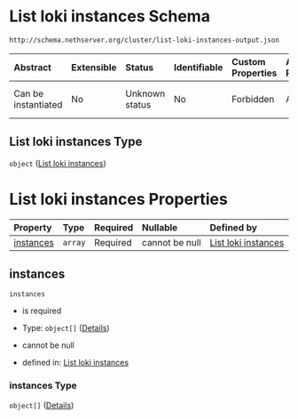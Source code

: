 # List loki instances Schema

```txt
http://schema.nethserver.org/cluster/list-loki-instances-output.json
```



| Abstract            | Extensible | Status         | Identifiable | Custom Properties | Additional Properties | Access Restrictions | Defined In                                                                                        |
| :------------------ | :--------- | :------------- | :----------- | :---------------- | :-------------------- | :------------------ | :------------------------------------------------------------------------------------------------ |
| Can be instantiated | No         | Unknown status | No           | Forbidden         | Allowed               | none                | [list-loki-instances-output.json](cluster/list-loki-instances-output.json "open original schema") |

## List loki instances Type

`object` ([List loki instances](list-loki-instances-output.md))

# List loki instances Properties

| Property                | Type    | Required | Nullable       | Defined by                                                                                                                                                             |
| :---------------------- | :------ | :------- | :------------- | :--------------------------------------------------------------------------------------------------------------------------------------------------------------------- |
| [instances](#instances) | `array` | Required | cannot be null | [List loki instances](list-loki-instances-output-properties-instances.md "http://schema.nethserver.org/cluster/list-loki-instances-output.json#/properties/instances") |

## instances



`instances`

* is required

* Type: `object[]` ([Details](list-loki-instances-output-properties-instances-items.md))

* cannot be null

* defined in: [List loki instances](list-loki-instances-output-properties-instances.md "http://schema.nethserver.org/cluster/list-loki-instances-output.json#/properties/instances")

### instances Type

`object[]` ([Details](list-loki-instances-output-properties-instances-items.md))
